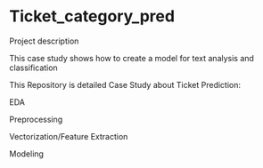 # Ticket_category_pred

Project description

This case study shows how to create a model for text analysis and classification 


This Repository is detailed Case Study about Ticket Prediction:


EDA


Preprocessing


Vectorization/Feature Extraction


Modeling
